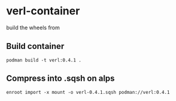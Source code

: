 # verl-container

build the wheels from 


## Build container
```
podman build -t verl:0.4.1 .
```

## Compress into .sqsh on alps
```
enroot import -x mount -o verl-0.4.1.sqsh podman://verl:0.4.1
```
